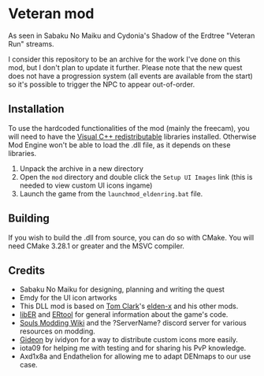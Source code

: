# Veteran mod

As seen in Sabaku No Maiku and Cydonia's Shadow of the Erdtree "Veteran Run" streams.

I consider this repository to be an archive for the work I've done on this mod, but I don't plan to update it further. Please note that the new quest does not have a progression system (all events are available from the start) so it's possible to trigger the NPC to appear out-of-order.

## Installation

To use the hardcoded functionalities of the mod (mainly the freecam), you will need to have the [Visual C++ redistributable](https://aka.ms/vs/17/release/vc_redist.x64.exe) libraries installed. Otherwise Mod Engine won't be able to load the .dll file, as it depends on these libraries.

1) Unpack the archive in a new directory
2) Open the `mod` directory and double click the `Setup UI Images` link (this is needed to view custom UI icons ingame)
3) Launch the game from the `launchmod_eldenring.bat` file.

## Building
If you wish to build the .dll from source, you can do so with CMake. You will need CMake 3.28.1 or greater and the MSVC compiler.

## Credits
- Sabaku No Maiku for designing, planning and writing the quest
- Emdy for the UI icon artworks
- This DLL mod is based on [Tom Clark](https://github.com/ThomasJClark)'s [elden-x](https://github.com/ThomasJClark/elden-x) and his other mods.
- [libER](https://github.com/Dasaav-dsv/libER/) and [ERtool](https://github.com/kh0nsu/EldenRingTool) for general information about the game's code.
- [Souls Modding Wiki](http://soulsmodding.wikidot.com/) and the ?ServerName? discord server for various resources on modding.
- [Gideon](https://github.com/ividyon/Gideon) by ividyon for a way to distribute custom icons more easily.
- iota09 for helping me with testing and for sharing his PvP knowledge.
- Axd1x8a and Endathelion for allowing me to adapt DENmaps to our use case.
